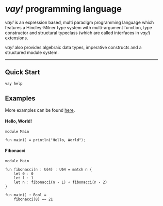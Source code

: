 # _vay!_ programming language

_vay!_ is an expression based, multi paradigm programming language which features a Hindley-Milner type system with multi-argument function, type constructor and structural typeclass (which are called interfaces in _vay!_) extensions.

_vay!_ also provides algebraic data types, imperative constructs and a structured module system.

---
## Quick Start

```
vay help
```

## Examples

More examples can be found [here](./examples).

#### Hello, World!
```
module Main

fun main() = println("Hello, World");
```

#### Fibonacci
```
module Main

fun fibonacci(n : U64) : U64 = match n {
    let 0 : 0
    let 1 : 1
    let n : fibonacci(n - 1) + fibonacci(n - 2)
}

fun main() : Bool =
    fibonacci(8) == 21
```


